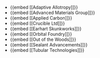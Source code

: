 - {{embed [[Adaptive Allotropy]]}}
- {{embed [[Advanced Materials Group]]}}
- {{embed [[Applied Carbon]]}}
- {{embed [[Crucible Ltd]]}}
- {{embed [[Earhart Skunkworks]]}}
- {{embed [[Orbital Foundry]]}}
- {{embed [[Out of the Woods]]}}
- {{embed [[Sealant Advancements]]}}
- {{embed [[Tubular Technologies]]}}